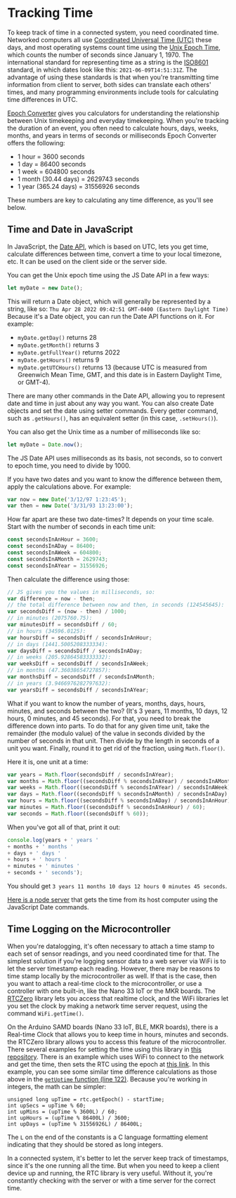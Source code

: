 # Tracking Time 

To keep track of time in a connected system, you need coordinated time.  Networked computers all use [Coordinated Universal Time (UTC)](https://www.timeanddate.com/worldclock/timezone/utc) these days, and most operating systems count time using the [Unix Epoch Time](https://www.epochconverter.com/), which counts the number of seconds since January 1, 1970. The international standard for representing time as a string is the [ISO8601](https://en.wikipedia.org/wiki/ISO_8601) standard, in which dates look like this: `2021-06-09T14:51:31Z`. The advantage of using these standards is that when you're transmitting time information from client to server, both sides can translate each others' times, and many programming environments include tools for calculating time differences in UTC. 

[Epoch Converter](https://www.epochconverter.com/) gives you calculators for understanding the relationship between Unix timekeeping and everyday timekeeping. When you're tracking the duration of an event, you often need to calculate hours, days, weeks, months, and years in terms of seconds or milliseconds Epoch Converter offers the following:

* 1 hour = 3600 seconds
* 1 day = 86400 seconds
* 1 week = 604800 seconds
* 1 month (30.44 days) = 2629743 seconds
* 1 year (365.24 days)  = 31556926 seconds

These numbers are key to calculating any time difference, as you'll see below. 

## Time and Date in JavaScript

In JavaScript, the [Date API](https://developer.mozilla.org/en-US/docs/Web/JavaScript/Reference/Global_Objects/Date), which is based on UTC, lets you get time, calculate differences between time, convert a time to your local timezone, etc. It can be used on the client side or the server side.

You can get the Unix epoch time using the JS Date API in a few ways:

````js
let myDate = new Date();
````

This will return a Date object, which will generally be represented by a string, like so: `Thu Apr 28 2022 09:42:51 GMT-0400 (Eastern Daylight Time)` Because it's a Date object, you can run the Date API functions on it. For example:

* `myDate.getDay()` returns 28
* `myDate.getMonth()` returns 3
* `myDate.getFullYear()` returns 2022
* `myDate.getHours()` returns 9
* `myDate.getUTCHours()` returns 13 (because UTC is measured from Greenwich Mean Time, GMT, and this date is in Eastern Daylight Time, or GMT-4).

There are many other commands in the Date API, allowing you to represent date and time in just about any way you want. You can also create Date objects and set the date using setter commands. Every getter command, such as `.getHours()`, has an equivalent setter (in this case, `.setHours()`).

You can also get the Unix time as a number of milliseconds like so:

````js
let myDate = Date.now();
````

The JS Date API uses milliseconds as its basis, not seconds, so to convert to epoch time, you need to divide by 1000. 

If you have two dates and you want to know the difference between them, apply the calculations above. For example:

````js
var now = new Date('3/12/97 1:23:45');
var then = new Date('3/31/93 13:23:00');
````
How far apart are these two date-times? It depends on your time scale. Start with the number of seconds in each time unit:

````js
const secondsInAnHour = 3600;
const secondsInADay = 86400;
const secondsInAWeek = 604800;
const secondsInAMonth = 2629743;
const secondsInAYear = 31556926;
````
Then calculate the difference using those:
````js
// JS gives you the values in milliseconds, so:
var difference = now - then;
// the total difference between now and then, in seconds (124545645):
var secondsDiff = (now - then) / 1000;
// in minutes (2075760.75):
var minutesDiff = secondsDiff / 60; 
// in hours (34596.0125):
var hoursDiff = secondsDiff / secondsInAnHour; 
// in days (1441.5005208333334):
var daysDiff = secondsDiff / secondsInADay; 
// in weeks (205.92864583333332):
var weeksDiff = secondsDiff / secondsInAWeek; 
// in months (47.36038654727857):
var monthsDiff = secondsDiff / secondsInAMonth; 
// in years (3.9466976282797632):
var yearsDiff = secondsDiff / secondsInAYear; 
````

What if you want to know the number of years, months, days, hours, minutes, and seconds between the two?  (It's  3 years, 11 months, 10 days, 12 hours, 0 minutes, and 45 seconds). For that, you need to break the difference down into parts. To do that for any given time unit, take the remainder (the modulo value) of the value in seconds divided by the number of seconds in that unit.  Then divide by the length in seconds of a unit you want. Finally, round it to get rid of the fraction, using `Math.floor()`.

Here it is, one unit at a time:

````js
var years = Math.floor(secondsDiff / secondsInAYear);
var months = Math.floor((secondsDiff % secondsInAYear) / secondsInAMonth);
var weeks = Math.floor((secondsDiff % secondsInAYear) / secondsInAWeek);
var days = Math.floor((secondsDiff % secondsInAMonth) / secondsInADay);
var hours = Math.floor((secondsDiff % secondsInADay) / secondsInAnHour);
var minutes = Math.floor((secondsDiff % secondsInAnHour) / 60);
var seconds = Math.floor((secondsDiff % 60));
````

When you've got all of that, print it out:
````js
console.log(years + ' years '
+ months + ' months '
+ days + ' days '
+ hours + ' hours ' 
+ minutes + ' minutes '
+ seconds + ' seconds');
````
 You should get `3 years 11 months 10 days 12 hours 0 minutes 45 seconds`.

[Here is a node server](https://github.com/tigoe/NodeExamples/tree/main/TimeServer) that gets the time from its host computer using the JavaScript Date commands.

## Time Logging on the Microcontroller

When you're datalogging, it's often necessary to attach a time stamp to each set of sensor readings, and you need coordinated time for that. The simplest solution if you're logging sensor data to a web server via WiFi is to let the server timestamp each reading. However, there may be reasons to time stamp locally by the microcontroller as well. If that is the case, then you want to attach a real-time clock to the microcontroller, or use a controller with one built-in, like the Nano 33 IoT or the MKR boards. The [RTCZero]((https://www.arduino.cc/reference/en/libraries/rtczero/)) library lets you access that realtime clock, and the WiFi libraries let you set the clock by making a network time server request, using the command `WiFi.getTime()`. 

On the Arduino SAMD boards (Nano 33 IoT, BLE, MKR boards), there is a Real-time Clock that allows you to keep time in hours, minutes and seconds. the RTCZero library allows you to access this feature of the microcontroller. There several examples for setting the time using this library in [this repository](Microcontroller_Time_Setting_Methods). There is an example which uses WiFi to connect to the network and get the time, then sets the RTC using the epoch at [this link]({{site.codeurl}}/Microcontroller_Time_Setting_Methods/WiFiTimeSet/WiFiTimeSet.ino). In this example, you can see some similar time difference calculations as those above in the [`getUptime` function (line 122)](https://github.com/ITPNYU/clock-club/blob/2e73d280f02625948d21c1e7ae69216f9e46cecc/Microcontroller_Time_Setting_Methods/WiFiTimeSet/WiFiTimeSet.ino#L122).  Because you're working in integers, the math can be simpler:

````arduino
unsigned long upTime = rtc.getEpoch() - startTime;
int upSecs = upTime % 60;
int upMins = (upTime % 3600L) / 60;
int upHours = (upTime % 86400L) / 3600;
int upDays = (upTime % 31556926L) / 86400L;
````
The `L` on the end of the constants is a C language formatting element indicating that they should be stored as long integers. 

In a connected system, it's better to let the server keep track of timestamps, since it's the one running all the time. But when you need to keep a client device up and running, the RTC library is very useful. Without it, you're constantly checking with the server or with a time server for the correct time. 
